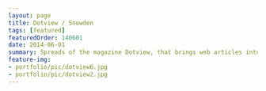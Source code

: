 ```yaml
---
layout: page
title: Dotview / Snowden
tags: [featured]
featuredOrder: 140601
date: 2014-06-01
summary: Spreads of the magazine Dotview, that brings web articles into print. Topic of the magazine was Edward Snoweden. Project at the Brookes University in Oxford<br><br><a href="http://issuu.com/lisarost/docs/lisarost_dotview_singlepages" target="_blank">&rarr; Full Magazin</a>
feature-img:
- portfolio/pic/dotview6.jpg
- portfolio/pic/dotview2.jpg
---
```

